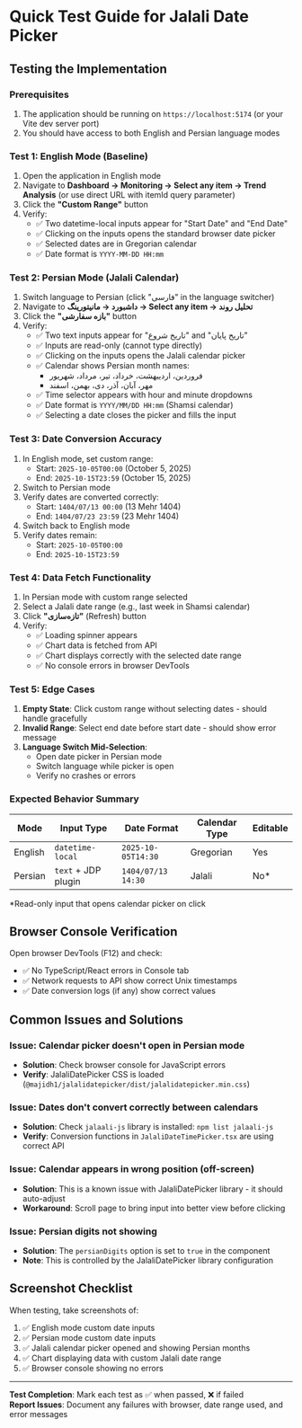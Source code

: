 # Quick Test Guide for Jalali Date Picker

## Testing the Implementation

### Prerequisites
1. The application should be running on `https://localhost:5174` (or your Vite dev server port)
2. You should have access to both English and Persian language modes

### Test 1: English Mode (Baseline)
1. Open the application in English mode
2. Navigate to **Dashboard → Monitoring → Select any item → Trend Analysis** (or use direct URL with itemId query parameter)
3. Click the **"Custom Range"** button
4. Verify:
   - ✅ Two datetime-local inputs appear for "Start Date" and "End Date"
   - ✅ Clicking on the inputs opens the standard browser date picker
   - ✅ Selected dates are in Gregorian calendar
   - ✅ Date format is `YYYY-MM-DD HH:mm`

### Test 2: Persian Mode (Jalali Calendar)
1. Switch language to Persian (click "فارسی" in the language switcher)
2. Navigate to **داشبورد → مانیتورینگ → Select any item → تحلیل روند**
3. Click the **"بازه سفارشی"** button
4. Verify:
   - ✅ Two text inputs appear for "تاریخ شروع" and "تاریخ پایان"
   - ✅ Inputs are read-only (cannot type directly)
   - ✅ Clicking on the inputs opens the Jalali calendar picker
   - ✅ Calendar shows Persian month names:
     - فروردین، اردیبهشت، خرداد، تیر، مرداد، شهریور
     - مهر، آبان، آذر، دی، بهمن، اسفند
   - ✅ Time selector appears with hour and minute dropdowns
   - ✅ Date format is `YYYY/MM/DD HH:mm` (Shamsi calendar)
   - ✅ Selecting a date closes the picker and fills the input

### Test 3: Date Conversion Accuracy
1. In English mode, set custom range:
   - Start: `2025-10-05T00:00` (October 5, 2025)
   - End: `2025-10-15T23:59` (October 15, 2025)
2. Switch to Persian mode
3. Verify dates are converted correctly:
   - Start: `1404/07/13 00:00` (13 Mehr 1404)
   - End: `1404/07/23 23:59` (23 Mehr 1404)
4. Switch back to English mode
5. Verify dates remain:
   - Start: `2025-10-05T00:00`
   - End: `2025-10-15T23:59`

### Test 4: Data Fetch Functionality
1. In Persian mode with custom range selected
2. Select a Jalali date range (e.g., last week in Shamsi calendar)
3. Click **"تازه‌سازی"** (Refresh) button
4. Verify:
   - ✅ Loading spinner appears
   - ✅ Chart data is fetched from API
   - ✅ Chart displays correctly with the selected date range
   - ✅ No console errors in browser DevTools

### Test 5: Edge Cases
1. **Empty State**: Click custom range without selecting dates - should handle gracefully
2. **Invalid Range**: Select end date before start date - should show error message
3. **Language Switch Mid-Selection**: 
   - Open date picker in Persian mode
   - Switch language while picker is open
   - Verify no crashes or errors

### Expected Behavior Summary

| Mode    | Input Type          | Date Format          | Calendar Type | Editable |
|---------|---------------------|----------------------|---------------|----------|
| English | `datetime-local`    | `2025-10-05T14:30`   | Gregorian     | Yes      |
| Persian | `text` + JDP plugin | `1404/07/13 14:30`   | Jalali        | No*      |

*Read-only input that opens calendar picker on click

## Browser Console Verification

Open browser DevTools (F12) and check:
- ✅ No TypeScript/React errors in Console tab
- ✅ Network requests to API show correct Unix timestamps
- ✅ Date conversion logs (if any) show correct values

## Common Issues and Solutions

### Issue: Calendar picker doesn't open in Persian mode
- **Solution**: Check browser console for JavaScript errors
- **Verify**: JalaliDatePicker CSS is loaded (`@majidh1/jalalidatepicker/dist/jalalidatepicker.min.css`)

### Issue: Dates don't convert correctly between calendars
- **Solution**: Check `jalaali-js` library is installed: `npm list jalaali-js`
- **Verify**: Conversion functions in `JalaliDateTimePicker.tsx` are using correct API

### Issue: Calendar appears in wrong position (off-screen)
- **Solution**: This is a known issue with JalaliDatePicker library - it should auto-adjust
- **Workaround**: Scroll page to bring input into better view before clicking

### Issue: Persian digits not showing
- **Solution**: The `persianDigits` option is set to `true` in the component
- **Note**: This is controlled by the JalaliDatePicker library configuration

## Screenshot Checklist

When testing, take screenshots of:
1. ✅ English mode custom date inputs
2. ✅ Persian mode custom date inputs
3. ✅ Jalali calendar picker opened and showing Persian months
4. ✅ Chart displaying data with custom Jalali date range
5. ✅ Browser console showing no errors

---

**Test Completion**: Mark each test as ✅ when passed, ❌ if failed  
**Report Issues**: Document any failures with browser, date range used, and error messages
